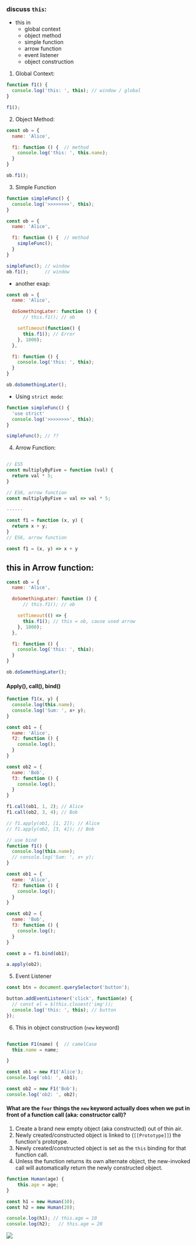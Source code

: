 

### discuss `this`:

- this in
  - global context
  - object method
  - simple function
  - arrow function
  - event listener
  - object construction



1. Global Context:

```js
function f1() {
  console.log('this: ', this); // window / global
}

f1();
```

2. Object Method:

```js
const ob = {
  name: 'Alice',

  f1: function () {  // method
    console.log('this: ', this.name);
  }
}

ob.f1();

```

3. Simple Function

```js
function simpleFunc() {
  console.log('>>>>>>>>', this);
}

const ob = {
  name: 'Alice',

  f1: function () {  // method
    simpleFunc();
  }
}

simpleFunc(); // window
ob.f1();      // window
```

- another exap:

```js
const ob = {
  name: 'Alice',

  doSomethingLater: function () {
      // this.f1(); // ob

    setTimeout(function() {
      this.f1(); // Error
    }, 1000);
  },

  f1: function () {
    console.log('this: ', this);
  }
}

ob.doSomethingLater();
```

- Using `strict mode`:

```js
function simpleFunc() {
  'use strict'
  console.log('>>>>>>>>', this);
}

simpleFunc(); // ??
```

4. Arrow Function:

```js

// ES5
const multiplyByFive = function (val) {
  return val * 5;
}

// ES6, arrow function
const multiplyByFive = val => val * 5;

------

const f1 = function (x, y) {
  return x + y;
}
// ES6, arrow function

const f1 = (x, y) => x + y
```

this in Arrow function:
-----------------------

```js
const ob = {
  name: 'Alice',

  doSomethingLater: function () {
      // this.f1(); // ob

    setTimeout(() => {
      this.f1(); // this = ob, cause used arrow
    }, 1000);
  },

  f1: function () {
    console.log('this: ', this);
  }
}

ob.doSomethingLater();
```

#### Apply(), call(), bind()


```js
function f1(x, y) {
  console.log(this.name);
  console.log('Sum: ', x+ y);
}

const ob1 = {
  name: 'Alice',
  f2: function () {
    console.log();
  }
}

const ob2 = {
  name: 'Bob',
  f3: function () {
    console.log();
  }
}

f1.call(ob1, 1, 2); // Alice
f1.call(ob2, 3, 4); // Bob

// f1.apply(ob1, [1, 2]); // Alice
// f1.apply(ob2, [3, 4]); // Bob

```

```js
// use bind
function f1() {
  console.log(this.name);
  // console.log('Sum: ', x+ y);
}

const ob1 = {
  name: 'Alice',
  f2: function () {
    console.log();
  }
}

const ob2 = {
  name: 'Bob',
  f3: function () {
    console.log();
  }
}

const a = f1.bind(ob1);

a.apply(ob2);
```

5. Event Listener

```js
const btn = document.querySelector('button');

button.addEventListener('click', function(e) {
  // const el = $(this.closest('img'));
  console.log('this: ', this); // button
});
```

6. This in object construction (`new` keyword)

```js

function F1(name) {  // camelCase
  this.name = name;

}

const ob1 = new F1('Alice');
console.log('ob1: ', ob1);

const ob2 = new F1('Bob');
console.log('ob2: ', ob2);

```

#### What are the **`four`** things the `new` keyword actually does when we put in front of a function call (**aka: constructor call**)?

1. Create a brand new empty object (aka constructed) out of thin air.
2. Newly created/constructed object is linked to (`[[Prototype]]`) the function's prototype.
3. Newly created/constructed object is set as the `this` binding for that function call.
4. Unless the function returns its own alternate object, the new-invoked call will automatically return the newly constructed object.

```js
function Human(age) {
    this.age = age;
}

const h1 = new Human(10);
const h2 = new Human(20);

console.log(h1); // this.age = 10
console.log(h2);   // this.age = 20
```








































<img src="./images/lexical-scope-and-prototypes-chain.png">